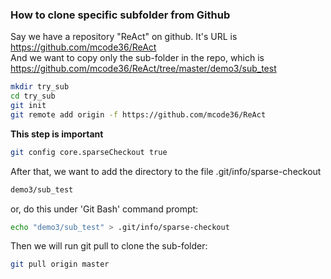 ### How to clone specific subfolder from Github

Say we have a repository "ReAct" on github. It's URL is https://github.com/mcode36/ReAct  
And we want to copy only the sub-folder in the repo, which is https://github.com/mcode36/ReAct/tree/master/demo3/sub_test  

~~~~bash
mkdir try_sub
cd try_sub
git init
git remote add origin -f https://github.com/mcode36/ReAct
~~~~

**This step is important**
~~~~bash
git config core.sparseCheckout true
~~~~

After that, we want to add the directory to the file .git/info/sparse-checkout
~~~~bash
demo3/sub_test
~~~~
or, do this under 'Git Bash' command prompt:
~~~~bash
echo "demo3/sub_test" > .git/info/sparse-checkout
~~~~

Then we will run git pull to clone the sub-folder: 
~~~~bash
git pull origin master
~~~~

